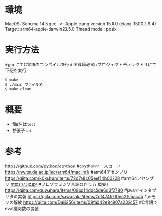 # 環境
MacOS: Sonoma 14.5
gcc -v : Apple clang version 15.0.0 (clang-1500.3.9.4)
         Target: arm64-apple-darwin23.5.0
         Thread model: posix


# 実行方法
※gccにてC言語のコンパイルを行える環境必須
/プロジェクトディレクトリにて下記を実行
```
$ make
$ ./main ファイル名
$ make clean
```

# 概要
- file名は`test`
- 拡張子`lai`

# 参考
https://github.com/python/cpython                      #cpythonソースコード
https://nw.tsuda.ac.jp/lec/arm64/mac_m1/               #arm64アセンブリ
https://qiita.com/k0kubun/items/72d7e8c05eef14b00228   #arm64アセンブリ
https://3iz.jp/                                        #プログラミング言語の作り方(概要)
https://qiita.com/quwahara/items/09bd14ddc5de6d3f2780  #javaでインタプリタの実装
https://qiita.com/sawasaka/items/2df474fc00ec2105acab  #メモリの解放
https://qiita.com/Daiji256/items/09fa042e94907a232c57  #C言語でeval風関数の実装
